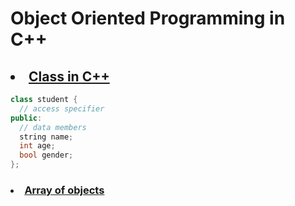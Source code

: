 # Object Oriented Programming in C++

## <li> <a href="class.cpp">Class in C++</a>
```C++
class student {
  // access specifier
public:
  // data members
  string name;
  int age;
  bool gender;
};
```

### <li><a href="class2.cpp">Array of objects</a>
